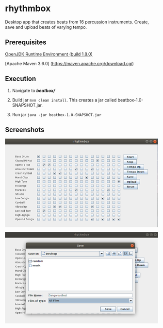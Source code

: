 # rhythmbox
Desktop app that creates beats from 16 percussion instruments. Create, save and upload beats of varying tempo. 

## Prerequisites
[OpenJDK Runtime Environment (build 1.8.0)](https://openjdk.java.net/install/)

[Apache Maven 3.6.0] (https://maven.apache.org/download.cgi)

## Execution
1. Navigate to ***beatbox/***

2. Build jar ```mvn clean install```. This creates a jar called beatbox-1.0-SNAPSHOT.jar.

3. Run jar ```java -jar beatbox-1.0-SNAPSHOT.jar```


## Screenshots
![](/images/rhythmbox.png)

![](images/rhythmboxSave.png)
